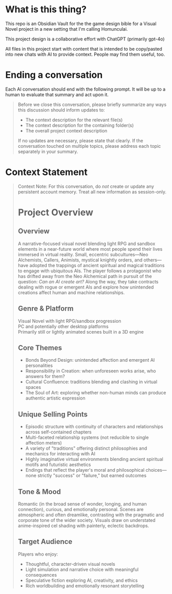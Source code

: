 # What is this thing?
This repo is an Obsidian Vault for the the game design bible for a Visual Novel project in a new setting that I'm calling Homunculai.

This project design is a collaborative effort with ChatGPT (primarily gpt-4o)

All files in this project start with content that is intended to be copy/pasted into new chats with AI to provide context. People may find them useful, too.

# Ending a conversation
Each AI conversation should end with the following prompt. It will be up to a human to evaluate that summary and act upon it.

> Before we close this conversation, please briefly summarize any ways this discussion should inform updates to:
> 
> - The context description for the relevant file(s)
> - The context description for the containing folder(s)
> - The overall project context description
> 
> If no updates are necessary, please state that clearly. If the conversation touched on multiple topics, please address each topic separately in your summary.

# Context Statement
> Context Note: For this conversation, do _not_ create or update any persistent account memory. Treat all new information as session-only.
> 
> # Project Overview
>
> ## Overview
> A narrative-focused visual novel blending light RPG and sandbox elements in a near-future world where most people spend their lives immersed in virtual reality. Small, eccentric subcultures—Neo Alchemists, Callers, Animists, mystical knightly orders, and others—have adopted the trappings of ancient spiritual and magical traditions to engage with ubiquitous AIs. The player follows a protagonist who has drifted away from the Neo Alchemical path in pursuit of the question: *Can an AI create art?* Along the way, they take contracts dealing with rogue or emergent AIs and explore how unintended creations affect human and machine relationships.
> 
> ## Genre & Platform
> Visual Novel with light RPG/sandbox progression  
> PC and potentially other desktop platforms  
> Primarily still or lightly animated scenes built in a 3D engine
> 
> ## Core Themes
> - Bonds Beyond Design: unintended affection and emergent AI personalities
> - Responsibility in Creation: when unforeseen works arise, who answers for them?
> - Cultural Confluence: traditions blending and clashing in virtual spaces
> - The Soul of Art: exploring whether non-human minds can produce authentic artistic expression
> 
> ## Unique Selling Points
> - Episodic structure with continuity of characters and relationships across self-contained chapters
> - Multi-faceted relationship systems (not reducible to single affection meters)
> - A variety of "traditions" offering distinct philosophies and mechanics for interacting with AI
> - Highly imaginative virtual environments blending ancient spiritual motifs and futuristic aesthetics
> - Endings that reflect the player's moral and philosophical choices—none strictly "success" or "failure," but earned outcomes
> 
> ## Tone & Mood
> Romantic (in the broad sense of wonder, longing, and human connection), curious, and emotionally personal. Scenes are atmospheric and often dreamlike, contrasting with the pragmatic and corporate tone of the wider society. Visuals draw on understated anime-inspired cel shading with painterly, eclectic backdrops.
> 
> ## Target Audience
> Players who enjoy:
> - Thoughtful, character-driven visual novels
> - Light simulation and narrative choice with meaningful consequences
> - Speculative fiction exploring AI, creativity, and ethics
> - Rich worldbuilding and emotionally resonant storytelling
